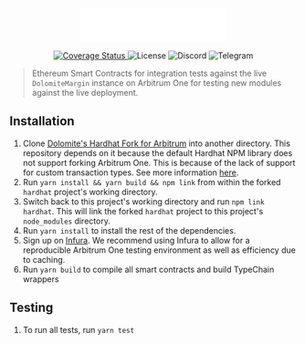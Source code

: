 <p align="center">
<img src="./dolomite-logo.png" width="256" />
</p>

<div align="center">
  <a href='https://coveralls.io/github/dolomite-exchange/dolomite-margin-modules?branch=master'>
    <img src='https://coveralls.io/repos/github/dolomite-exchange/dolomite-margin-modules/badge.svg?branch=master&longCache=false' alt='Coverage Status' />
  </a>
  <a href='https://github.com/dolomite-exchange/dolomite-margin-modules/blob/master/LICENSE' style="text-decoration:none;">
    <img src='https://img.shields.io/badge/GPL--2.0-llicense-red?longCache=true' alt='License' />
  </a>
  <a href='https://discord.com/invite/uDRzrB2YgP' style="text-decoration:none;">
    <img src='https://img.shields.io/badge/chat-on%20discord-7289DA.svg?longCache=true' alt='Discord' />
  </a>
  <a href='https://t.me/dolomite_official' style="text-decoration:none;">
    <img src='https://img.shields.io/badge/chat-on%20telegram-9cf.svg?longCache=true' alt='Telegram' />
  </a>
</div>

> Ethereum Smart Contracts for integration tests against the live `DolomiteMargin` instance on Arbitrum One for
testing new modules against the live deployment.

## Installation

1. Clone [Dolomite's Hardhat Fork for Arbitrum](https://github.com/dolomite-exchange/hardhat) into another directory.
This repository depends on it because the default Hardhat NPM library does not support forking Arbitrum One. This is
because of the lack of support for custom transaction types. See more information 
[here](https://github.com/NomicFoundation/hardhat/pull/3260). 
2. Run `yarn install && yarn build && npm link` from within the forked `hardhat` project's working directory.
3. Switch back to this project's working directory and run `npm link hardhat`. This will link the forked `hardhat` 
project to this project's `node_modules` directory. 
4. Run `yarn install` to install the rest of the dependencies.
5. Sign up on [Infura](https://infura.io/register). We recommend using Infura to allow for a reproducible Arbitrum One
   testing environment as well as efficiency due to caching.
6. Run `yarn build` to compile all smart contracts and build TypeChain wrappers

## Testing

1. To run all tests, run `yarn test`
